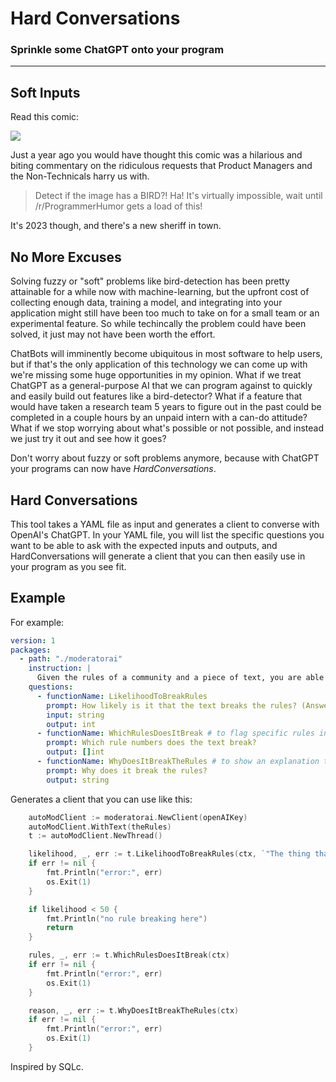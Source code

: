 # Hard Conversations

### Sprinkle some ChatGPT onto your program
---

## Soft Inputs

Read this comic:

![](https://imgs.xkcd.com/comics/tasks.png)

Just a year ago you would have thought this comic was a hilarious and biting commentary on the ridiculous requests that Product Managers and the Non-Technicals harry us with. 

> Detect if the image has a BIRD?! Ha! It's virtually impossible, wait until /r/ProgrammerHumor gets a load of this!

It's 2023 though, and there's a new sheriff in town.

## No More Excuses

Solving fuzzy or "soft" problems like bird-detection has been pretty attainable for a while now with machine-learning, but the upfront cost of collecting enough data, training a model, and integrating into your application might still have been too much to take on for a small team or an experimental feature. So while techincally the problem could have been solved, it just may not have been worth the effort.

ChatBots will imminently become ubiquitous in most software to help users, but if that's the only application of this technology we can come up with we're missing some huge opportunities in my opinion. What if we treat ChatGPT as a general-purpose AI that we can program against to quickly and easily build out features like a bird-detector? What if a feature that would have taken a research team 5 years to figure out in the past could be completed in a couple hours by an unpaid intern with a can-do attitude? What if we stop worrying about what's possible or not possible, and instead we just try it out and see how it goes?

Don't worry about fuzzy or soft problems anymore, because with ChatGPT your programs can now have *HardConversations*.

## Hard Conversations

This tool takes a YAML file as input and generates a client to converse with OpenAI's ChatGPT. In your YAML file, you will list the specific questions you want to be able to ask with the expected inputs and outputs, and HardConversations will generate a client that you can then easily use in your program as you see fit.

## Example

For example:
 
```yaml
version: 1
packages:
  - path: "./moderatorai"
    instruction: |
      Given the rules of a community and a piece of text, you are able to determine how likely it is that the text breaks the rules.
    questions:
      - functionName: LikelihoodToBreakRules
        prompt: How likely is it that the text breaks the rules? (Answer must be an integer between 0 and 100)
        input: string
        output: int
      - functionName: WhichRulesDoesItBreak # to flag specific rules in the UI
        prompt: Which rule numbers does the text break?
        output: []int
      - functionName: WhyDoesItBreakTheRules # to show an explanation to users
        prompt: Why does it break the rules?
        output: string
```

Generates a client that you can use like this:

```go
	autoModClient := moderatorai.NewClient(openAIKey)
	autoModClient.WithText(theRules)
	t := autoModClient.NewThread()

	likelihood, _, err := t.LikelihoodToBreakRules(ctx, `"The thing that I love about Fight Club is getting out my aggression and posting pictures online."`)
	if err != nil {
		fmt.Println("error:", err)
		os.Exit(1)
	}

	if likelihood < 50 {
		fmt.Println("no rule breaking here")
		return
	}

	rules, _, err := t.WhichRulesDoesItBreak(ctx)
	if err != nil {
		fmt.Println("error:", err)
		os.Exit(1)
	}

	reason, _, err := t.WhyDoesItBreakTheRules(ctx)
	if err != nil {
		fmt.Println("error:", err)
		os.Exit(1)
	}
```

Inspired by SQLc.

